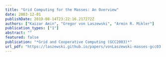 ```yaml
---
title: "Grid Computing for the Masses: An Overview"
date: 2003-12-01
publishDate: 2019-08-14T23:22:16.217272Z
authors: ["Kaizar Amin", "Gregor von Laszewski", "Armin R. Mikler"]
publication_types: ["1"]
abstract: ""
featured: false
publication: "*Grid and Cooperative Computing (GCC2003)*"
url_pdf: "https://laszewski.github.io/papers/vonLaszewski-masses-gcc03.pdf"
---
```



